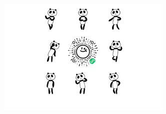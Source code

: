 <div style="padding: 0;margin: 0;background-color: #fff;color: #fff;">
    <p align="center" style="padding: 0;margin: 0;">
        <img src="docs/c9c6dfed-b96c-11e4-a802-0aaa78deedf9.gif" width="100" height="100" style="padding: 0;margin: 0;"/>
        <img src="docs/c9c6efdd-b96c-11e4-a802-0aaa78deedf9.gif" width="100" height="100" style="padding: 0;margin: 0;"/>
        <img src="docs/c9c65aac-b96c-11e4-a802-0aaa78deedf9.gif" width="100" height="100" style="padding: 0;margin: 0;"/>
    </p>
    <p align="center" style="padding: 0;margin: 0;">
        <img src="docs/c9c651ae-b96c-11e4-a802-0aaa78deedf9.gif" width="100" height="100" style="padding: 0;margin: 0;"/>
        <img src="docs/huadong.png" width="100" height="100" style="padding: 0;margin: 0;"/>
        <img src="docs/c9c74151-b96c-11e4-a802-0aaa78deedf9.gif" width="100" height="100" style="padding: 0;margin: 0;"/>
    </p>
    <p align="center" style="padding: 0;margin: 0;">
        <img src="docs/c9cbeca5-b96c-11e4-a802-0aaa78deedf9.gif" width="100" height="100" style="padding: 0;margin: 0;"/>
        <img src="docs/c9cd46a9-b96c-11e4-a802-0aaa78deedf9.gif" width="100" height="100" style="padding: 0;margin: 0;"/>
        <img src="docs/c9cd48df-b96c-11e4-a802-0aaa78deedf9.gif" width="100" height="100" style="padding: 0;margin: 0;"/>
    </p>
    <p align="center">
        Bring children's drawings to life, by animating characters to move around!
    </p>
</div>

